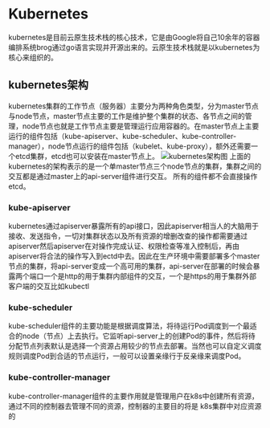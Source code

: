 # Kubernetes
kubernetes是目前云原生技术栈的核心技术，它是由Google将自己10余年的容器编排系统brog通过go语言实现并开源出来的。云原生技术栈就是以kubernetes为核心来组织的。
## kubernetes架构
kubernetes集群的工作节点（服务器）主要分为两种角色类型，分为master节点与node节点，master节点主要的工作是维护整个集群的状态、各节点之间的管理，node节点也就是工作节点主要是管理运行应用容器的。在master节点上主要运行的组件包括（kube-apiserver、kube-scheduler、kube-controller-manager），node节点运行的组件包括（kubelet、kube-proxy），额外还需要一个etcd集群，etcd也可以安装在master节点上。
![kubernetes架构图](https://d33wubrfki0l68.cloudfront.net/2475489eaf20163ec0f54ddc1d92aa8d4c87c96b/e7c81/images/docs/components-of-kubernetes.svg)
上面的kubernetes的架构表示的是一个单master节点三个node节点的集群，集群之间的交互都是通过master上的api-server组件进行交互。
所有的组件都不会直接操作etcd。
### kube-apiserver
kubernetes通过apiserver暴露所有的api接口，因此apiserver相当人的大脑用于接收、发送指令，一切对集群状态以及所有资源的增删改查的操作都需要通过apiserver然后apiserver在对操作完成认证、权限检查等准入控制后，再由apiserver将合法的操作写入到ectd中去。因此在生产环境中需要部署多个master节点的集群，将api-server变成一个高可用的集群，api-server在部署的时候会暴露两个端口一个是http的用于集群内部组件的交互，一个是https的用于集群外部客户端的交互比如kubectl
### kube-scheduler
kube-scheduler组件的主要功能是根据调度算法，将待运行Pod调度到一个最适合的node（节点）上去执行。它监听api-server上的创建Pod的事件，然后将待分配节点列表默认是选择一个资源占用较少的节点去部署。当然也可以自定义调度规则调度Pod到合适的节点运行，一般可以设置亲缘行于反亲缘来调度Pod。
### kube-controller-manager
kube-controller-manager组件的主要作用就是管理用户在k8s中创建所有资源，通过不同的控制器去管理不同的资源，控制器的主要目的将是
k8s集群中对应资源的

<!--stackedit_data:
eyJoaXN0b3J5IjpbMTQxNTA2Nzk2NiwtMzU0NTY2MzY1LC03OD
g3Njg1NzAsLTgyMTA5ODE5MywtMjY3Nzk0Mzg5LC0xNTc4MDM3
NzM3LDI3MTE2NTQ4NCw2MDAwMzYzNzEsMTMyNzQwMzAxOCwtMT
Y2OTg4MTM5OCwxMDA0OTU5ODM0LC0xNTE4Mzk4OTAyLC04MzU1
MDE0NDIsOTg2MTc2MjczXX0=
-->